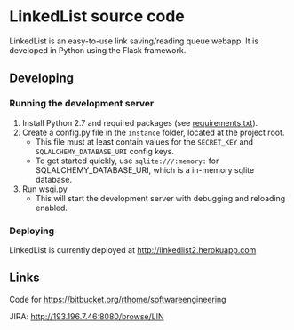 # LinkedList source code

LinkedList is an easy-to-use link saving/reading queue webapp. 
It is developed in Python using the Flask framework.

## Developing

### Running the development server

1. Install Python 2.7 and required packages (see [requirements.txt](src/requirements.txt)).
2. Create a config.py file in the `instance` folder, located at the project root.
	* This file must at least contain values for the `SECRET_KEY` and `SQLALCHEMY_DATABASE_URI` config keys.
	* To get started quickly, use `sqlite:///:memory:` for SQLALCHEMY_DATABASE_URI, which is a in-memory sqlite database.
3. Run wsgi.py
	* This will start the development server with debugging and reloading enabled.

### Deploying

LinkedList is currently deployed at http://linkedlist2.herokuapp.com

## Links

Code for https://bitbucket.org/rthome/softwareengineering

JIRA: http://193.196.7.46:8080/browse/LIN